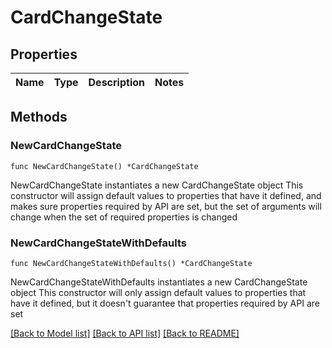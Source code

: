 # CardChangeState

## Properties

Name | Type | Description | Notes
------------ | ------------- | ------------- | -------------

## Methods

### NewCardChangeState

`func NewCardChangeState() *CardChangeState`

NewCardChangeState instantiates a new CardChangeState object
This constructor will assign default values to properties that have it defined,
and makes sure properties required by API are set, but the set of arguments
will change when the set of required properties is changed

### NewCardChangeStateWithDefaults

`func NewCardChangeStateWithDefaults() *CardChangeState`

NewCardChangeStateWithDefaults instantiates a new CardChangeState object
This constructor will only assign default values to properties that have it defined,
but it doesn't guarantee that properties required by API are set


[[Back to Model list]](../../README.md#documentation-for-models) [[Back to API list]](../../README.md#documentation-for-api-endpoints) [[Back to README]](../../README.md)


